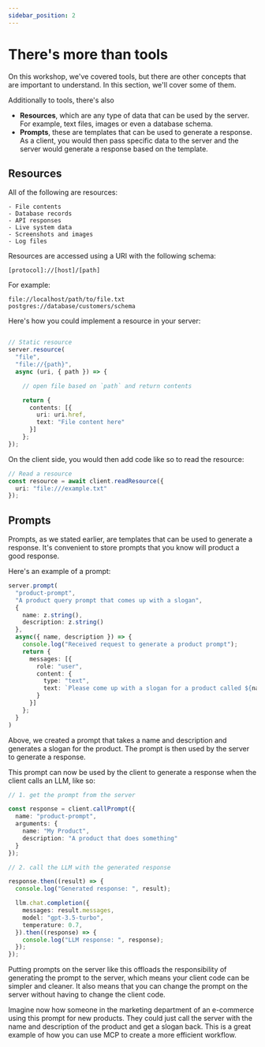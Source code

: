 ```yaml
---
sidebar_position: 2
---
```


# There's more than tools

On this workshop, we've covered tools, but there are other concepts that are important to understand. In this section, we'll cover some of them.

Additionally to tools, there's also 

- **Resources**, which are any type of data that can be used by the server. For example, text files, images or even a database schema.
- **Prompts**, these are templates that can be used to generate a response. As a client, you would then pass specific data to the server and the server would generate a response based on the template.

## Resources

All of the following are resources:

    - File contents
    - Database records
    - API responses
    - Live system data
    - Screenshots and images
    - Log files

Resources are accessed using a URI with the following schema:

```text
[protocol]://[host]/[path]
```

For example:

```text
file://localhost/path/to/file.txt
postgres://database/customers/schema
```

Here's how you could implement a resource in your server:

```typescript

// Static resource
server.resource(
  "file",
  "file://{path}",
  async (uri, { path }) => {

    // open file based on `path` and return contents    

    return {
      contents: [{
        uri: uri.href,
        text: "File content here"
      }]
    };
});
```

On the client side, you would then add code like so to read the resource:

```typescript
// Read a resource
const resource = await client.readResource({
  uri: "file:///example.txt"
});
```

## Prompts

Prompts, as we stated earlier, are templates that can be used to generate a response. It's convenient to store prompts that you know will product a good response.

Here's an example of a prompt:

```typescript
server.prompt(
  "product-prompt", 
  "A product query prompt that comes up with a slogan", 
  {
    name: z.string(),
    description: z.string()
  }, 
  async({ name, description }) => {
    console.log("Received request to generate a product prompt");
    return {
      messages: [{
        role: "user",
        content: {
          type: "text",
          text: `Please come up with a slogan for a product called ${name}. The product is described as: ${description}.`,
        }
      }]
    };
  } 
)
```

Above, we created a prompt that takes a name and description and generates a slogan for the product. The prompt is then used by the server to generate a response. 

This prompt can now be used by the client to generate a response when the client calls an LLM, like so:

```typescript
// 1. get the prompt from the server

const response = client.callPrompt({
  name: "product-prompt",
  arguments: {
    name: "My Product",
    description: "A product that does something"
  }
});

// 2. call the LLM with the generated response

response.then((result) => {
  console.log("Generated response: ", result);

  llm.chat.completion({
    messages: result.messages,
    model: "gpt-3.5-turbo",
    temperature: 0.7,
  }).then((response) => {
    console.log("LLM response: ", response);
  });
});
```

Putting prompts on the server like this offloads the responsibility of generating the prompt to the server, which means your client code can be simpler and cleaner. It also means that you can change the prompt on the server without having to change the client code.

Imagine now how someone in the marketing department of an e-commerce using this prompt for new products. They could just call the server with the name and description of the product and get a slogan back. This is a great example of how you can use MCP to create a more efficient workflow.
